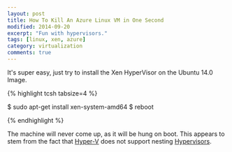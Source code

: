 ```yaml
---
layout: post
title: How To Kill An Azure Linux VM in One Second
modified: 2014-09-20
excerpt: "Fun with hypervisors."
tags: [linux, xen, azure]
category: virtualization
comments: true
---
```

It's super easy, just try to install the Xen HyperVisor on the Ubuntu 14.0 Image.

{% highlight tcsh tabsize=4 %}

$ sudo apt-get install xen-system-amd64
$ reboot

{% endhighlight %}

The machine will never come up, as it will be hung on boot.
This appears to stem from the fact that [Hyper-V](http://en.wikipedia.org/wiki/Hyper-V) does not support nesting [Hypervisors](http://en.wikipedia.org/wiki/Hypervisor).
